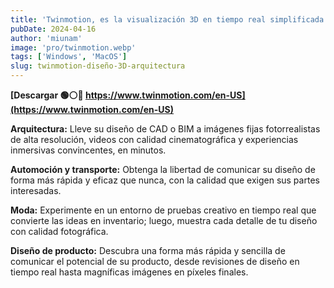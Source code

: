 ```yaml
---
title: 'Twinmotion, es la visualización 3D en tiempo real simplificada'
pubDate: 2024-04-16
author: 'miunam'
image: 'pro/twinmotion.webp'
tags: ['Windows', 'MacOS']
slug: twinmotion-diseño-3D-arquitectura
---
```

**[Descargar 🟢⚪️🔴 https://www.twinmotion.com/en-US](https://www.twinmotion.com/en-US)**

**Arquitectura:**
Lleve su diseño de CAD o BIM a imágenes fijas fotorrealistas de alta resolución, videos con calidad cinematográfica y experiencias inmersivas convincentes, en minutos.

**Automoción y transporte:**
Obtenga la libertad de comunicar su diseño de forma más rápida y eficaz que nunca, con la calidad que exigen sus partes interesadas.

**Moda:**
Experimente en un entorno de pruebas creativo en tiempo real que convierte las ideas en inventario; luego, muestra cada detalle de tu diseño con calidad fotográfica.

**Diseño de producto:**
Descubra una forma más rápida y sencilla de comunicar el potencial de su producto, desde revisiones de diseño en tiempo real hasta magníficas imágenes en píxeles finales.


